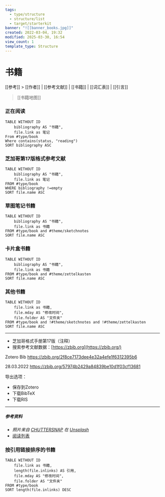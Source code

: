 ```yaml
---
tags:
  - type/structure
  - structure/list
  - target/starterkit
banner: "![[banner_books.jpg]]"
created: 2022-03-04, 19:32
modified: 2025-03-30, 16:54
view_count: 1
template_type: Structure
---
```

  
# 书籍 
<!-- 用于进一步学习或作者参考的书籍列表。  -->
[[参考]] > [[作者]] | [[参考文献]] | [[书籍]] | [[词汇表]] | [[引言]]

> [[书籍地图]]

### 正在阅读
```dataview 
TABLE WITHOUT ID
	bibliography AS "书籍",
	file.link as 笔记
From #type/book 
Where contains(status, "reading") 
SORT bibliography ASC
```  

### 芝加哥第17版格式参考文献
```dataview
TABLE WITHOUT ID
	bibliography AS "书籍",
	file.link as 笔记
FROM #type/book
WHERE bibliography !=empty
SORT file.name ASC
```

### 草图笔记书籍

```dataview
TABLE WITHOUT ID
	bibliography AS "书籍",
	file.link as 书籍
FROM #type/book and #theme/sketchnotes 
SORT file.name ASC
```

### 卡片盒书籍

```dataview
TABLE WITHOUT ID
	bibliography AS "书籍",
	file.link as 书籍
FROM #type/book and #theme/zettelkasten  
SORT file.name ASC
```

### 其他书籍

```dataview
TABLE WITHOUT ID
	file.link as 书籍, 
	file.mday AS "修改时间", 
	file.folder AS "文件夹" 
FROM #type/book and !#theme/sketchnotes and !#theme/zettelkasten
SORT file.name ASC
```


___

- 芝加哥格式手册第17版（注释）
- 搜索参考文献数据：[https://zbib.org](https://zbib.org/)

Zotero Bib
https://zbib.org/2f8ce7173dee4e32a4efe1f6312395b6

28.03.2022
https://zbib.org/57974b2429a84839be10d1f03cf13681

导出选项：
- 保存到Zotero
- 下载BibTeX
- 下载RIS

___


##### 参考资料
- _照片来自 <a href="https://unsplash.com/@chuttersnap?utm_source=unsplash&utm_medium=referral&utm_content=creditCopyText">CHUTTERSNAP</a> 在 <a href="https://unsplash.com/?utm_source=unsplash&utm_medium=referral&utm_content=creditCopyText">Unsplash</a>_
- [阅读列表](List%20of%20Reading.md)

### 按引用链接排序的书籍

```dataview
TABLE WITHOUT ID
	file.link as 书籍, 
	length(file.inlinks) AS 引用,
	file.mday AS "修改时间", 
	file.folder AS "文件夹" 
FROM #type/book
SORT length(file.inlinks) DESC
```
